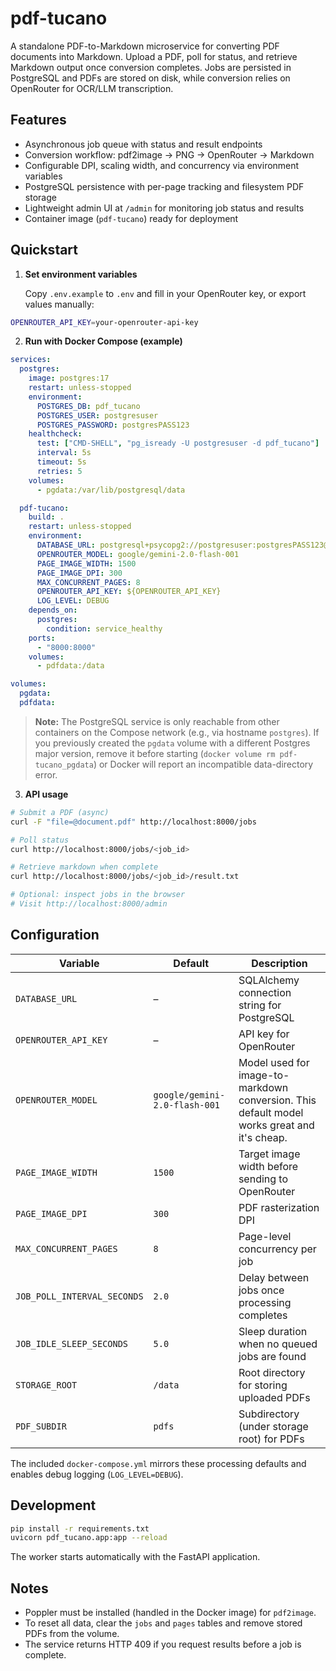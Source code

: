 # pdf-tucano

A standalone PDF-to-Markdown microservice for converting PDF documents into Markdown. Upload a PDF, poll for status, and retrieve Markdown output once conversion completes. Jobs are persisted in PostgreSQL and PDFs are stored on disk, while conversion relies on OpenRouter for OCR/LLM transcription.

## Features

- Asynchronous job queue with status and result endpoints
- Conversion workflow: pdf2image → PNG → OpenRouter → Markdown
- Configurable DPI, scaling width, and concurrency via environment variables
- PostgreSQL persistence with per-page tracking and filesystem PDF storage
- Lightweight admin UI at `/admin` for monitoring job status and results
- Container image (`pdf-tucano`) ready for deployment

## Quickstart

1. **Set environment variables**

   Copy `.env.example` to `.env` and fill in your OpenRouter key, or export values manually:

```bash
OPENROUTER_API_KEY=your-openrouter-api-key
```

2. **Run with Docker Compose (example)**

```yaml
services:
  postgres:
    image: postgres:17
    restart: unless-stopped
    environment:
      POSTGRES_DB: pdf_tucano
      POSTGRES_USER: postgresuser
      POSTGRES_PASSWORD: postgresPASS123
    healthcheck:
      test: ["CMD-SHELL", "pg_isready -U postgresuser -d pdf_tucano"]
      interval: 5s
      timeout: 5s
      retries: 5
    volumes:
      - pgdata:/var/lib/postgresql/data

  pdf-tucano:
    build: .
    restart: unless-stopped    
    environment:
      DATABASE_URL: postgresql+psycopg2://postgresuser:postgresPASS123@postgres:5432/pdf_tucano
      OPENROUTER_MODEL: google/gemini-2.0-flash-001
      PAGE_IMAGE_WIDTH: 1500
      PAGE_IMAGE_DPI: 300
      MAX_CONCURRENT_PAGES: 8
      OPENROUTER_API_KEY: ${OPENROUTER_API_KEY}
      LOG_LEVEL: DEBUG
    depends_on:
      postgres:
        condition: service_healthy
    ports:
      - "8000:8000"
    volumes:
      - pdfdata:/data

volumes:
  pgdata:
  pdfdata:
```

> **Note:** The PostgreSQL service is only reachable from other containers on the Compose network (e.g., via hostname `postgres`).
If you previously created the `pgdata` volume with a different Postgres major version, remove it before starting (`docker volume rm pdf-tucano_pgdata`) or Docker will report an incompatible data-directory error.

3. **API usage**

```bash
# Submit a PDF (async)
curl -F "file=@document.pdf" http://localhost:8000/jobs

# Poll status
curl http://localhost:8000/jobs/<job_id>

# Retrieve markdown when complete
curl http://localhost:8000/jobs/<job_id>/result.txt

# Optional: inspect jobs in the browser
# Visit http://localhost:8000/admin
```

## Configuration

| Variable | Default | Description |
|----------|---------|-------------|
| `DATABASE_URL` | – | SQLAlchemy connection string for PostgreSQL |
| `OPENROUTER_API_KEY` | – | API key for OpenRouter |
| `OPENROUTER_MODEL` | `google/gemini-2.0-flash-001` | Model used for image-to-markdown conversion. This default model works great and it's cheap. |
| `PAGE_IMAGE_WIDTH` | `1500` | Target image width before sending to OpenRouter |
| `PAGE_IMAGE_DPI` | `300` | PDF rasterization DPI |
| `MAX_CONCURRENT_PAGES` | `8` | Page-level concurrency per job |
| `JOB_POLL_INTERVAL_SECONDS` | `2.0` | Delay between jobs once processing completes |
| `JOB_IDLE_SLEEP_SECONDS` | `5.0` | Sleep duration when no queued jobs are found |
| `STORAGE_ROOT` | `/data` | Root directory for storing uploaded PDFs |
| `PDF_SUBDIR` | `pdfs` | Subdirectory (under storage root) for PDFs |

The included `docker-compose.yml` mirrors these processing defaults and enables debug logging (`LOG_LEVEL=DEBUG`).

## Development

```bash
pip install -r requirements.txt
uvicorn pdf_tucano.app:app --reload
```

The worker starts automatically with the FastAPI application.

## Notes

- Poppler must be installed (handled in the Docker image) for `pdf2image`.
- To reset all data, clear the `jobs` and `pages` tables and remove stored PDFs from the volume.
- The service returns HTTP 409 if you request results before a job is complete.
